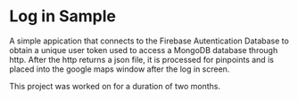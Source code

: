 # Log in Sample

A simple appication that connects to the Firebase Autentication Database to obtain a unique user token used to access a MongoDB database through http. After the http returns a json file, it is processed for pinpoints and is placed into the google maps window after the log in screen.

This project was worked on for a duration of two months.
